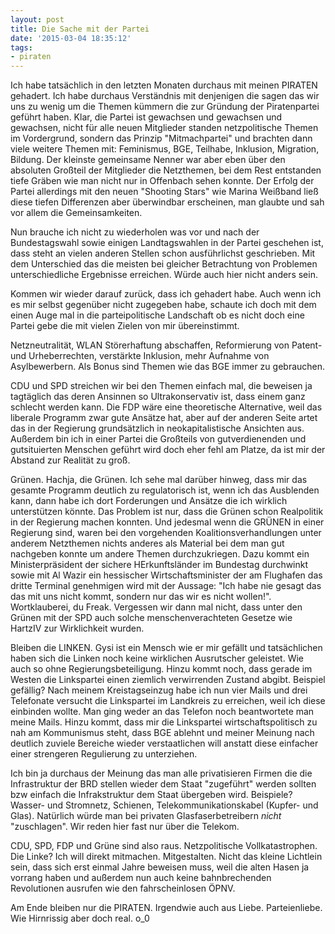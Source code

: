 ```yaml
---
layout: post
title: Die Sache mit der Partei
date: '2015-03-04 18:35:12'
tags:
- piraten
---
```


Ich habe tatsächlich in den letzten Monaten durchaus mit meinen PIRATEN gehadert. Ich habe durchaus Verständnis mit denjenigen die sagen das wir uns zu wenig um die Themen kümmern die zur Gründung der Piratenpartei geführt haben. Klar, die Partei ist gewachsen und gewachsen und gewachsen, nicht für alle neuen Mitglieder standen netzpolitische Themen im Vordergrund, sondern das Prinzip "Mitmachpartei" und brachten dann viele weitere Themen mit: Feminismus, BGE, Teilhabe, Inklusion, Migration, Bildung.
Der kleinste gemeinsame Nenner war aber eben über den absoluten Großteil der Mitglieder die Netzthemen, bei dem Rest entstanden tiefe Gräben wie man nicht nur in Offenbach sehen konnte. Der Erfolg der Partei allerdings mit den neuen "Shooting Stars" wie Marina Weißband ließ diese tiefen Differenzen aber überwindbar erscheinen, man glaubte und sah vor allem die Gemeinsamkeiten.

Nun brauche ich nicht zu wiederholen was vor und nach der Bundestagswahl sowie einigen Landtagswahlen in der Partei geschehen ist, dass steht an vielen anderen Stellen schon ausführlichst geschrieben. Mit dem Unterschied das die meisten bei gleicher Betrachtung von Problemen unterschiedliche Ergebnisse erreichen. Würde auch hier nicht anders sein.

Kommen wir wieder darauf zurück, dass ich gehadert habe. Auch wenn ich es mir selbst gegenüber nicht zugegeben habe, schaute ich doch mit dem einen Auge mal in die parteipolitische Landschaft ob es nicht doch eine Partei gebe die mit vielen Zielen von mir übereinstimmt.

Netzneutralität, WLAN Störerhaftung abschaffen, Reformierung von Patent- und Urheberrechten, verstärkte Inklusion, mehr Aufnahme von Asylbewerbern. Als Bonus sind Themen wie das BGE immer zu gebrauchen.

CDU und SPD streichen wir bei den Themen einfach mal, die beweisen ja tagtäglich das deren Ansinnen so Ultrakonservativ ist, dass einem ganz schlecht werden kann.
Die FDP wäre eine theoretische Alternative, weil das liberale Programm zwar gute Ansätze hat, aber auf der anderen Seite artet das in der Regierung grundsätzlich in neokapitalistische Ansichten aus. Außerdem bin ich in einer Partei die Großteils von gutverdienenden und gutsituierten Menschen geführt wird doch eher fehl am Platze, da ist mir der Abstand zur Realität zu groß.

Grünen. Hachja, die Grünen. Ich sehe mal darüber hinweg, dass mir das gesamte Programm deutlich zu regulatorisch ist, wenn ich das Ausblenden kann, dann habe ich dort Forderungen und Ansätze die ich wirklich unterstützen könnte. Das Problem ist nur, dass die Grünen schon Realpolitik in der Regierung machen konnten. Und jedesmal wenn die GRÜNEN in einer Regierung sind, waren bei den vorgehenden Koalitionsverhandlungen unter anderem Netzthemen nichts anderes als Material bei dem man gut nachgeben konnte um andere Themen durchzukriegen.
Dazu kommt ein Ministerpräsident der sichere HErkunftsländer im Bundestag durchwinkt sowie mit Al Wazir ein hessischer Wirtschaftsminister der am Flughafen das dritte Terminal genehmigen wird mit der Aussage: "Ich habe nie gesagt das das mit uns nicht kommt, sondern nur das wir es nicht wollen!". Wortklauberei, du Freak. Vergessen wir dann mal nicht, dass unter den Grünen mit der SPD auch solche menschenverachteten Gesetze wie HartzIV zur Wirklichkeit wurden.

Bleiben die LINKEN. Gysi ist ein Mensch wie er mir gefällt und tatsächlichen haben sich die Linken noch keine wirklichen Ausrutscher geleistet. Wie auch so ohne Regierungsbeteiligung. Hinzu kommt noch, dass gerade im Westen die Linkspartei einen ziemlich verwirrenden Zustand abgibt. Beispiel gefällig? Nach meinem Kreistagseinzug habe ich nun vier Mails und drei Telefonate versucht die Linkspartei im Landkreis zu erreichen, weil ich diese einbinden wollte. Man ging weder an das Telefon noch beantwortete man meine Mails. Hinzu kommt, dass mir die Linkspartei wirtschaftspolitisch zu nah am Kommunismus steht, dass BGE ablehnt und meiner Meinung nach deutlich zuviele Bereiche wieder verstaatlichen will anstatt diese einfacher einer strengeren Regulierung zu unterziehen.

Ich bin ja durchaus der Meinung das man alle privatisieren Firmen die die Infrastruktur der BRD stellen wieder dem Staat "zugeführt" werden sollten bzw einfach die Infrakstruktur dem Staat übergeben wird. Beispiele? Wasser- und Stromnetz, Schienen, Telekommunikationskabel (Kupfer- und Glas). Natürlich würde man bei privaten Glasfaserbetreibern *nicht* "zuschlagen". Wir reden hier fast nur über die Telekom.

CDU, SPD, FDP und Grüne sind also raus. Netzpolitische Vollkatastrophen. Die Linke? Ich will direkt mitmachen. Mitgestalten. Nicht das kleine Lichtlein sein, dass sich erst einmal Jahre beweisen muss, weil die alten Hasen ja vorrang haben und außerdem nun auch keine bahnbrechenden Revolutionen ausrufen wie den fahrscheinlosen ÖPNV.

Am Ende bleiben nur die PIRATEN. Irgendwie auch aus Liebe. Parteienliebe. Wie Hirnrissig aber doch real. o_0
